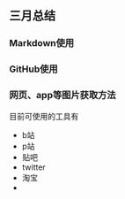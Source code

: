 ## 三月总结
### Markdown使用  


### GitHub使用  


### 网页、app等图片获取方法
目前可使用的工具有
+ b站 
+ p站
+ 贴吧
+ twitter  
+ 淘宝
+ 



<!--stackedit_data:
eyJoaXN0b3J5IjpbLTE4MDI3MDg5NjIsMjA5NjY5MzEyXX0=
-->